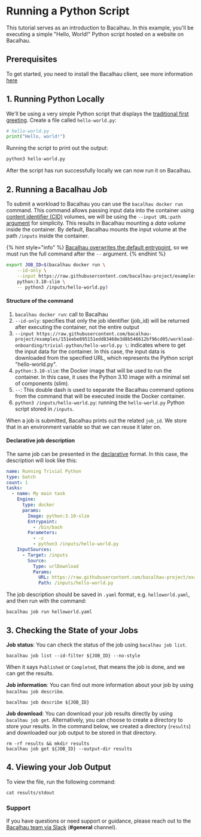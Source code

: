 # Running a Python Script

This tutorial serves as an introduction to Bacalhau. In this example, you'll be executing a simple "Hello, World!" Python script hosted on a website on Bacalhau.

## Prerequisites[​](http://localhost:3000/setting-up/workload-onboarding/Python/Python%20File#prerequisites) <a href="#prerequisites" id="prerequisites"></a>

To get started, you need to install the Bacalhau client, see more information [here](../../../getting-started/installation.md)

## 1. Running Python Locally[​](http://localhost:3000/setting-up/workload-onboarding/Python/Python%20File#1-running-python-locally) <a href="#id-1-running-python-locally" id="id-1-running-python-locally"></a>

We'll be using a very simple Python script that displays the [traditional first greeting](https://en.wikipedia.org/wiki/%22Hello,\_World!%22\_program). Create a file called `hello-world.py`:

```python
# hello-world.py
print("Hello, world!")
```

Running the script to print out the output:

```python
python3 hello-world.py
```

After the script has run successfully locally we can now run it on Bacalhau.

## 2. Running a Bacalhau Job[​](http://localhost:3000/setting-up/workload-onboarding/Python/Python%20File#2-running-a-bacalhau-job) <a href="#id-2-running-a-bacalhau-job" id="id-2-running-a-bacalhau-job"></a>

To submit a workload to Bacalhau you can use the `bacalhau docker run` command. This command allows passing input data into the container using [content identifier (CID)](https://github.com/multiformats/cid) volumes, we will be using the `--input URL:path` [argument](../../../references/cli-reference/all-flags.md#docker-run) for simplicity. This results in Bacalhau mounting a _data volume_ inside the container. By default, Bacalhau mounts the input volume at the path `/inputs` inside the container.

{% hint style="info" %}
[Bacalhau overwrites the default entrypoint](https://github.com/bacalhau-project/bacalhau/blob/v0.2.3/cmd/bacalhau/docker\_run.go#L64), so we must run the full command after the `--` argument.
{% endhint %}

```bash
export JOB_ID=$(bacalhau docker run \
    --id-only \
    --input https://raw.githubusercontent.com/bacalhau-project/examples/151eebe895151edd83468e3d8b546612bf96cd05/workload-onboarding/trivial-python/hello-world.py \
    python:3.10-slim \
    -- python3 /inputs/hello-world.py)
```

#### Structure of the command[​](http://localhost:3000/setting-up/workload-onboarding/Python/Python%20File#structure-of-the-command) <a href="#structure-of-the-command" id="structure-of-the-command"></a>

1. `bacalhau docker run`: call to Bacalhau
2. `--id-only`: specifies that only the job identifier (job\_id) will be returned after executing the container, not the entire output
3. `--input https://raw.githubusercontent.com/bacalhau-project/examples/151eebe895151edd83468e3d8b546612bf96cd05/workload-onboarding/trivial-python/hello-world.py \`: indicates where to get the input data for the container. In this case, the input data is downloaded from the specified URL, which represents the Python script "hello-world.py".
4. `python:3.10-slim`: the Docker image that will be used to run the container. In this case, it uses the Python 3.10 image with a minimal set of components (slim).
5. `--`: This double dash is used to separate the Bacalhau command options from the command that will be executed inside the Docker container.
6. `python3 /inputs/hello-world.py`: running the `hello-world.py` Python script stored in `/inputs`.

When a job is submitted, Bacalhau prints out the related `job_id`. We store that in an environment variable so that we can reuse it later on.

#### Declarative job description[​](http://localhost:3000/setting-up/workload-onboarding/Python/Python%20File#declarative-job-description) <a href="#declarative-job-description" id="declarative-job-description"></a>

The same job can be presented in the [declarative](../../../references/jobs/task/job.md) format. In this case, the description will look like this:

```yaml
name: Running Trivial Python
type: batch
count: 1
tasks:
  - name: My main task
    Engine:
      type: docker
      params:
        Image: python:3.10-slim
        Entrypoint:
          - /bin/bash
        Parameters:
          - -c
          - python3 /inputs/hello-world.py
    InputSources:
      - Target: /inputs
        Source:
          Type: urlDownload
          Params:
            URL: https://raw.githubusercontent.com/bacalhau-project/examples/151eebe895151edd83468e3d8b546612bf96cd05/workload-onboarding/trivial-python/hello-world.py
            Path: /inputs/hello-world.py
```

The job description should be saved in `.yaml` format, e.g. `helloworld.yaml`, and then run with the command:

```
bacalhau job run helloworld.yaml
```

## 3. Checking the State of your Jobs[​](http://localhost:3000/setting-up/workload-onboarding/Python/Python%20File#3-checking-the-state-of-your-jobs) <a href="#id-3-checking-the-state-of-your-jobs" id="id-3-checking-the-state-of-your-jobs"></a>

**Job status**: You can check the status of the job using `bacalhau job list`.

```
bacalhau job list --id-filter ${JOB_ID} --no-style
```

When it says `Published` or `Completed`, that means the job is done, and we can get the results.

**Job information**: You can find out more information about your job by using `bacalhau job describe`.

```
bacalhau job describe ${JOB_ID}
```

**Job download**: You can download your job results directly by using `bacalhau job get`. Alternatively, you can choose to create a directory to store your results. In the command below, we created a directory (`results`) and downloaded our job output to be stored in that directory.

```
rm -rf results && mkdir results
bacalhau job get ${JOB_ID} --output-dir results
```

## 4. Viewing your Job Output[​](http://localhost:3000/setting-up/workload-onboarding/Python/Python%20File#4-viewing-your-job-output) <a href="#id-4-viewing-your-job-output" id="id-4-viewing-your-job-output"></a>

To view the file, run the following command:

```
cat results/stdout
```

### Support[​](http://localhost:3000/setting-up/workload-onboarding/Python/Python%20File#support) <a href="#support" id="support"></a>

If you have questions or need support or guidance, please reach out to the [Bacalhau team via Slack](https://bacalhauproject.slack.com/ssb/redirect) (**#general** channel).
